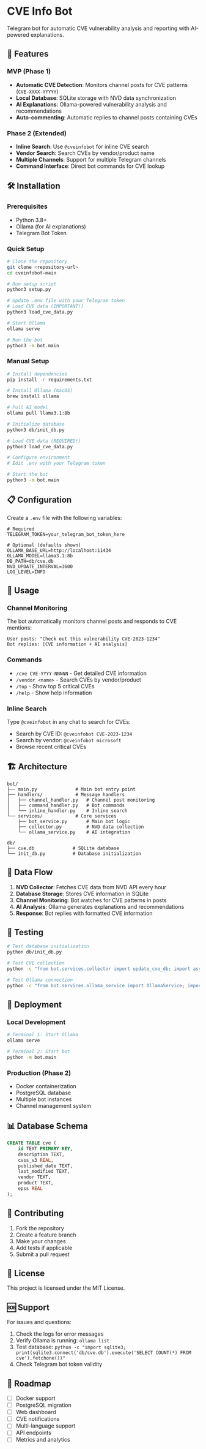 # CVE Info Bot

Telegram bot for automatic CVE vulnerability analysis and reporting with AI-powered explanations.

## 🚀 Features

### MVP (Phase 1)
- **Automatic CVE Detection**: Monitors channel posts for CVE patterns (`CVE-XXXX-YYYYY`)
- **Local Database**: SQLite storage with NVD data synchronization
- **AI Explanations**: Ollama-powered vulnerability analysis and recommendations
- **Auto-commenting**: Automatic replies to channel posts containing CVEs

### Phase 2 (Extended)
- **Inline Search**: Use `@cveinfobot` for inline CVE search
- **Vendor Search**: Search CVEs by vendor/product name
- **Multiple Channels**: Support for multiple Telegram channels
- **Command Interface**: Direct bot commands for CVE lookup

## 🛠️ Installation

### Prerequisites
- Python 3.8+
- Ollama (for AI explanations)
- Telegram Bot Token

### Quick Setup
```bash
# Clone the repository
git clone <repository-url>
cd cveinfobot-main

# Run setup script
python3 setup.py

# Update .env file with your Telegram token
# Load CVE data (IMPORTANT!)
python3 load_cve_data.py

# Start Ollama
ollama serve

# Run the bot
python3 -m bot.main
```

### Manual Setup
```bash
# Install dependencies
pip install -r requirements.txt

# Install Ollama (macOS)
brew install ollama

# Pull AI model
ollama pull llama3.1:8b

# Initialize database
python3 db/init_db.py

# Load CVE data (REQUIRED!)
python3 load_cve_data.py

# Configure environment
# Edit .env with your Telegram token

# Start the bot
python3 -m bot.main
```

## 📋 Configuration

Create a `.env` file with the following variables:

```env
# Required
TELEGRAM_TOKEN=your_telegram_bot_token_here

# Optional (defaults shown)
OLLAMA_BASE_URL=http://localhost:11434
OLLAMA_MODEL=llama3.1:8b
DB_PATH=db/cve.db
NVD_UPDATE_INTERVAL=3600
LOG_LEVEL=INFO
```

## 🤖 Usage

### Channel Monitoring
The bot automatically monitors channel posts and responds to CVE mentions:

```
User posts: "Check out this vulnerability CVE-2023-1234"
Bot replies: [CVE information + AI analysis]
```

### Commands
- `/cve CVE-YYYY-NNNNN` - Get detailed CVE information
- `/vendor <name>` - Search CVEs by vendor/product
- `/top` - Show top 5 critical CVEs
- `/help` - Show help information

### Inline Search
Type `@cveinfobot` in any chat to search for CVEs:
- Search by CVE ID: `@cveinfobot CVE-2023-1234`
- Search by vendor: `@cveinfobot microsoft`
- Browse recent critical CVEs

## 🏗️ Architecture

```
bot/
├── main.py              # Main bot entry point
├── handlers/            # Message handlers
│   ├── channel_handler.py   # Channel post monitoring
│   ├── command_handler.py   # Bot commands
│   └── inline_handler.py    # Inline search
└── services/            # Core services
    ├── bot_service.py       # Main bot logic
    ├── collector.py         # NVD data collection
    └── ollama_service.py    # AI integration

db/
├── cve.db              # SQLite database
└── init_db.py          # Database initialization
```

## 🔄 Data Flow

1. **NVD Collector**: Fetches CVE data from NVD API every hour
2. **Database Storage**: Stores CVE information in SQLite
3. **Channel Monitoring**: Bot watches for CVE patterns in posts
4. **AI Analysis**: Ollama generates explanations and recommendations
5. **Response**: Bot replies with formatted CVE information

## 🧪 Testing

```bash
# Test database initialization
python db/init_db.py

# Test CVE collection
python -c "from bot.services.collector import update_cve_db; import asyncio; asyncio.run(update_cve_db())"

# Test Ollama connection
python -c "from bot.services.ollama_service import OllamaService; import asyncio; print(asyncio.run(OllamaService().generate_cve_explanation({'id': 'CVE-2023-1234', 'description': 'Test'})))"
```

## 🚀 Deployment

### Local Development
```bash
# Terminal 1: Start Ollama
ollama serve

# Terminal 2: Start bot
python -m bot.main
```

### Production (Phase 2)
- Docker containerization
- PostgreSQL database
- Multiple bot instances
- Channel management system

## 📊 Database Schema

```sql
CREATE TABLE cve (
    id TEXT PRIMARY KEY,
    description TEXT,
    cvss_v3 REAL,
    published_date TEXT,
    last_modified TEXT,
    vendor TEXT,
    product TEXT,
    epss REAL
);
```

## 🤝 Contributing

1. Fork the repository
2. Create a feature branch
3. Make your changes
4. Add tests if applicable
5. Submit a pull request

## 📝 License

This project is licensed under the MIT License.

## 🆘 Support

For issues and questions:
1. Check the logs for error messages
2. Verify Ollama is running: `ollama list`
3. Test database: `python -c "import sqlite3; print(sqlite3.connect('db/cve.db').execute('SELECT COUNT(*) FROM cve').fetchone())"`
4. Check Telegram bot token validity

## 🔮 Roadmap

- [ ] Docker support
- [ ] PostgreSQL migration
- [ ] Web dashboard
- [ ] CVE notifications
- [ ] Multi-language support
- [ ] API endpoints
- [ ] Metrics and analytics